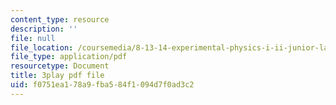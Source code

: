 ```yaml
---
content_type: resource
description: ''
file: null
file_location: /coursemedia/8-13-14-experimental-physics-i-ii-junior-lab-fall-2016-spring-2017/f0751ea178a9fba584f1094d7f0ad3c2_vcnmiPAeNFE.pdf
file_type: application/pdf
resourcetype: Document
title: 3play pdf file
uid: f0751ea1-78a9-fba5-84f1-094d7f0ad3c2
---
```

